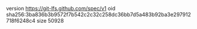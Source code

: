 version https://git-lfs.github.com/spec/v1
oid sha256:3ba836b3b9572f7b542c2c32c258dc36bb7d5a483b92ba3e297912718f6248c4
size 50928
